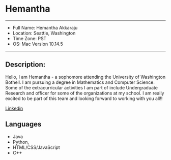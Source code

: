 # Hemantha 


-----------------------------

* Full Name: Hemantha Akkaraju
* Location: Seattle, Washington
* Time Zone: PST
* OS: Mac Version 10.14.5
-------------------------------------

## Description: 
Hello, I am Hemantha - a sophomore attending the University of Washington Bothell. 
I am pursuing a degree in Mathematics and Computer Science. Some of the extracurricular activities I am part of include 
Undergraduate Research and officer for some of the organizations at my school. I am really excited to be part of this team
and looking forward to working with you all!!

[Linkedin](www.linkedin.com/in/hemantha-akkaraju)

## Languages
- Java
- Python, 
- HTML/CSS/JavaScript
- C++

